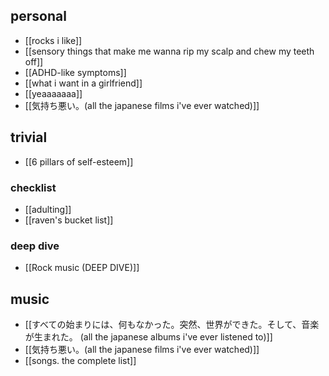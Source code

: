 ## personal
- [[rocks i like]]
- [[sensory things that make me wanna rip my scalp and chew my teeth off]]
- [[ADHD-like symptoms]]
- [[what i want in a girlfriend]]
- [[yeaaaaaaa]]
- [[気持ち悪い。(all the japanese films i've ever watched)]]
## trivial
- [[6 pillars of self-esteem]]
### checklist
- [[adulting]]
- [[raven's bucket list]]
### deep dive
- [[Rock music (DEEP DIVE)]]
## music
- [[すべての始まりには、何もなかった。突然、世界ができた。そして、音楽が生まれた。 (all the japanese albums i've ever listened to)]]
- [[気持ち悪い。(all the japanese films i've ever watched)]]
- [[songs. the complete list]]